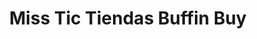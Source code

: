 ---
title: "Miss Tic Tiendas Buffin Buy"
url: /medina-del-campo/miss-tic-tiendas-buffin-buy/
shop: ropa
---